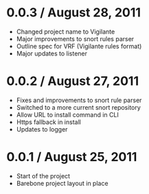 0.0.3 / August 28, 2011
==================

  * Changed project name to Vigilante
  * Major improvements to snort rules parser
  * Outline spec for VRF (Vigilante rules format)
  * Major updates to listener
  
0.0.2 / August 27, 2011
==================

  * Fixes and improvements to snort rule parser
  * Switched to a more current snort repository
  * Allow URL to install command in CLI
  * Https fallback in install
  * Updates to logger
  
0.0.1 / August 25, 2011
==================

  * Start of the project
  * Barebone project layout in place
